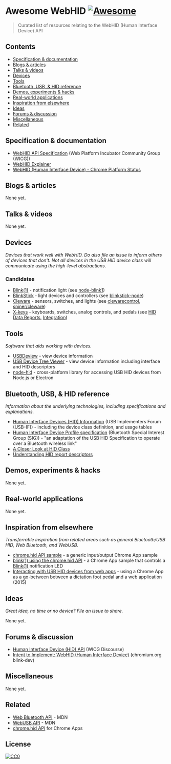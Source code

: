 # Awesome WebHID [![Awesome](https://awesome.re/badge-flat.svg)](https://awesome.re)

> Curated list of resources relating to the WebHID (Human Interface Device) API


## Contents
- [Specification & documentation](#specification--documentation)
- [Blogs & articles](#blogs--articles)
- [Talks & videos](#talks--videos)
- [Devices](#devices)
- [Tools](#tools)
- [Bluetooth, USB, & HID reference](#bluetooth-usb--hid-reference)
- [Demos, experiments & hacks](#demos-experiments--hacks)
- [Real-world applications](#real-world-applications)
- [Inspiration from elsewhere](#inspiration-from-elsewhere)
- [Ideas](#ideas)
- [Forums & discussion](#forums--discussion)
- [Miscellaneous](#miscellaneous)
- [Related](#related)


## Specification & documentation
* [WebHID API Specification](https://wicg.github.io/webhid) (Web Platform Incubator Community Group (WICG))
* [WebHID Explainer](https://github.com/WICG/webhid/blob/master/EXPLAINER.md)
* [WebHID (Human Interface Device) - Chrome Platform Status](https://www.chromestatus.com/feature/5172464636133376)


## Blogs & articles
None yet.


## Talks & videos
None yet.


## Devices
*Devices that work well with WebHID. Do also file an issue to inform others of devices that don't. Not all devices in the USB HID device class will communicate using the high-level abstractions.*


### Candidates
* [Blink(1)](https://blink1.thingm.com) - notification light (see [node-blink1](https://github.com/sandeepmistry/node-blink1))
* [BlinkStick](https://www.blinkstick.com) - light devices and controllers (see [blinkstick-node](https://github.com/arvydas/blinkstick-node))
* [Cleware](http://www.cleware-shop.de/en_US) - sensors, switches, and lights (see [clewarecontrol](https://www.vanheusden.com/clewarecontrol/), [sniner/cleware](https://github.com/sniner/cleware))
* [X-keys](https://xkeys.com/xkeys.html) - keyboards, switches, analog controls, and pedals (see [HID Data Reports](https://xkeys.com/software/developer/developerhiddatareports.html), [Integration](https://xkeys.com/software/developer/developerintegration.html))


## Tools
*Software that aids working with devices.*

* [USBDeview](https://www.nirsoft.net/utils/usb_devices_view.html) - view device information
* [USB Device Tree Viewer](https://www.uwe-sieber.de/usbtreeview_e.html) - view device information including interface and HID descriptors
* [node-hid](https://github.com/node-hid/node-hid) - cross-platform library for accessing USB HID devices from Node.js or Electron


## Bluetooth, USB, & HID reference
*Information about the underlying technologies, including specifications and explanations.*

* [Human Interface Devices (HID) Information](https://www.usb.org/hid) (USB Implementers Forum (USB-IF)) - including the device class definition, and usage tables
* [Human Interface Device Profile specification](https://www.bluetooth.com/specifications/profiles-overview) (Bluetooth Special Interest Group (SIG)) - "an adaptation of the USB HID Specification to operate over a Bluetooth wireless link"
* [A Closer Look at HID Class](https://www.tracesystemsinc.com/USB_Tutorials_web/USB/B1_USB_Classes/Books/A3_A_Closer_Look_at_HID_Class/slide01.htm)
* [Understanding HID report descriptors](https://who-t.blogspot.com/2018/12/understanding-hid-report-descriptors.html)


## Demos, experiments & hacks
None yet.


## Real-world applications
None yet.


## Inspiration from elsewhere
*Transferrable inspiration from related areas such as general Bluetooth/USB HID, Web Bluetooth, and WebUSB.*

* [chrome.hid API sample](https://github.com/GoogleChrome/chrome-app-samples/tree/master/samples/hid) - a generic input/output Chrome App sample
* [blink(1) using the chrome.hid API](https://github.com/GoogleChrome/chrome-app-samples/tree/master/samples/blink1) - a Chrome App sample that controls a [Blink(1)](https://blink1.thingm.com) notification LED
* [Interacting with USB HID devices from web apps](https://keetrax.com/blog/2015/01/interacting-usb-hid-devices-web-apps/) - using a Chrome App as a go-between between a dictation foot pedal and a web application (2015)


## Ideas
*Great idea, no time or no device? File an issue to share.*

None yet.


## Forums & discussion
* [Human Interface Device (HID) API](https://discourse.wicg.io/t/human-interface-device-hid-api/3070) (WICG Discourse)
* [Intent to Implement: WebHID (Human Interface Device)](https://groups.google.com/a/chromium.org/forum/#!msg/blink-dev/OaDCpCaEe_4/3taK3m75DAAJ) (chromium.org blink-dev)


## Miscellaneous
None yet.


## Related
* [Web Bluetooth API](https://developer.mozilla.org/en-US/docs/Web/API/Web_Bluetooth_API) - MDN
* [WebUSB API](https://developer.mozilla.org/en-US/docs/Web/API/USB) - MDN
* [chrome.hid API](https://developers.chrome.com/apps/hid) for Chrome Apps


## License
[![CC0](http://mirrors.creativecommons.org/presskit/buttons/88x31/svg/cc-zero.svg)](https://creativecommons.org/publicdomain/zero/1.0/)
